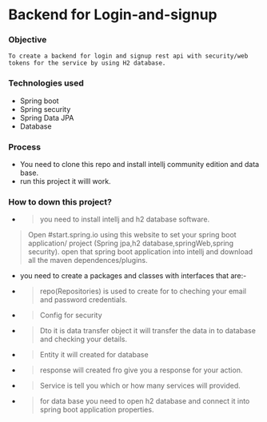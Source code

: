 # Backend for Login-and-signup
### Objective
    To create a backend for login and signup rest api with security/web tokens for the service by using H2 database.
### Technologies used
* Spring boot 
* Spring security
* Spring Data JPA
* Database
 
 ### Process 
 * You  need to clone this repo and install intellj community edition  and data base.
 * run this project it willl work.
 
 ### How to down this project?
 * > you need to install intellj and h2 database software.
 > Open #start.spring.io using this website to set  your spring boot application/ project (Spring jpa,h2 database,springWeb,spring security).
 > open that spring boot application into intellj and download all the  maven dependences/plugins.
 * you need to create a packages and classes with interfaces that are:-
  * > repo(Repositories) is used to create for to cheching your email and password credentials.
  * > Config for security 
  * > Dto it is data transfer object it will transfer the data in to database and checking your details.
  * > Entity it will created for  database 
  * > response will created fro give you a response for your action.
  * > Service is tell you which or how many services will provided.
  * > for data base you need to open h2 database and connect it into spring boot  application properties.
 
